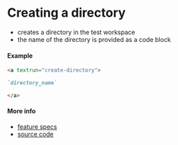 # Creating a directory

- creates a directory in the test workspace
- the name of the directory is provided as a code block

#### Example

<a textrun="run-in-textrunner">

```markdown
<a textrun="create-directory">

`directory_name`

</a>
```

</a>

#### More info

- [feature specs](../../text-runner/features/actions/built-in/create-directory/create-directory.feature)
- [source code](../../text-runner/src/actions/built-in/create-directory.ts)
